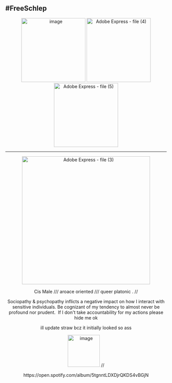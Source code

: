 ## #FreeSchlep
<div align="center">
<img width="200" height="200" alt="image" src="https://github.com/user-attachments/assets/5b7c6d9f-3cd2-42b3-be5a-13e69a79fc14" /> 
<img width="200" height="200" alt="Adobe Express - file (4)" src="https://github.com/user-attachments/assets/7552a371-dcb0-4d89-9d04-f06da15c4cc1" />
<img width="200" height="200" alt="Adobe Express - file (5)" src="https://github.com/user-attachments/assets/ef5beffd-668c-4171-ac7c-2c8d0ce5cc39" />

---------------------------------------------------------------------------
<div allign="center">
 <p align="center"><img width="400" height="400" alt="Adobe Express - file (3)" src="https://github.com/user-attachments/assets/d1e1da46-3ebc-49ce-a68e-7317f2bb49a1" />
 <p align="center">Cis Male    ///    aroace oriented    ///    queer platonic    .  // 

    
    
  <p align="center">Sociopathy & psychopathy inflicts a negative impact on how I interact with sensitive individuals. Be cognizant of my tendency to almost never be profound nor prudent. 
  If  I  don't  take  accountability 
  for  my  actions  please  hide  me  ok  


 <p align="center">ill update straw bcz it initially looked so ass

 <p align="center"><img width="100" height="100" alt="image" src="https://github.com/user-attachments/assets/827f2bc7-10ed-4737-a437-fc8d2fe9bff0" /> //
 <p align="center">https://open.spotify.com/album/5tgnntLDXDjrQKDS4vBGjN






